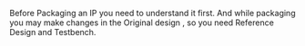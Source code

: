  Before Packaging an IP you need to understand it first. And while packaging you may make changes in the Original design , so you need Reference Design and Testbench.
